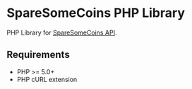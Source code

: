 # SpareSomeCoins PHP Library

PHP Library for <a href="https://sparesomecoins.com/developer/">SpareSomeCoins API</a>.

<h2>Requirements</h2>
<ul>
  <li>PHP &gt;= 5.0+</li>
  <li>PHP cURL extension</li>
</ul>
